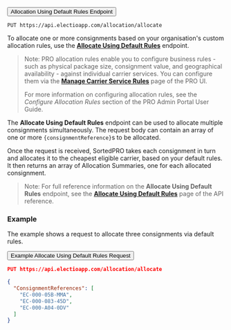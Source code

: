 <div class="tab">
    <button class="staticTabButton">Allocation Using Default Rules Endpoint</button>
</div>

<div class="staticTabContent">

```
PUT https://api.electioapp.com/allocation/allocate
```

</div>

To allocate one or more consignments based on your organisation's custom allocation rules, use the **[Allocate Using Default Rules](https://docs.electioapp.com/#/api/AllocateUsingDefaultRules)** endpoint.

> <span class="note-header">Note:</span>
> PRO allocation rules enable you to configure business rules - such as physical package size, consignment value, and geographical availability - against individual carrier services. You can configure them via the  <a href="https://www.electioapp.com/Configuration/EditCarrierService/acceptanceTestCarrier_f8fe"><strong>Manage Carrier Service Rules</strong></a> page of the PRO UI. 
>  
> For more information on configuring allocation rules, see the _Configure Allocation Rules_ section of the PRO Admin Portal User Guide.

The **Allocate Using Default Rules** endpoint can be used to allocate multiple consignments simultaneously. The request body can contain an array of one or more `{consignmentReference}`s to be allocated. 

Once the request is received, SortedPRO takes each consignment in turn and allocates it to the cheapest eligible carrier, based on your default rules. It then returns an array of Allocation Summaries, one for each allocated consignment. 

> <span class="note-header">Note:</span>
>  For full reference information on the <strong>Allocate Using Default Rules</strong> endpoint, see the <strong><a href="https://docs.electioapp.com/#/api/AllocateUsingDefaultRules">Allocate Using Default Rules</a></strong> page of the API reference. 

### Example

The example shows a request to allocate three consignments via default rules. 

<div class="tab">
    <button class="staticTabButton">Example Allocate Using Default Rules Request</button>
</div>

<div class="staticTabContent">

```json
PUT https://api.electioapp.com/allocation/allocate

{
  "ConsignmentReferences": [
    "EC-000-05B-MMA",
    "EC-000-083-45D",
    "EC-000-A04-0DV"
  ]
}
```

</div>